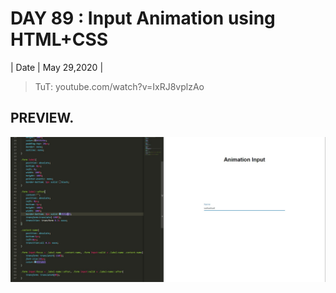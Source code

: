 # DAY 89 :  Input Animation using HTML+CSS

| Date | May 29,2020 |

> TuT: youtube.com/watch?v=IxRJ8vplzAo

## PREVIEW.
![Preview](Untitled.jpg)


